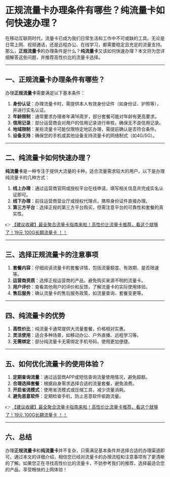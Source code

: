 # 正规流量卡办理条件有哪些？纯流量卡如何快速办理？

在移动互联网时代，流量卡已成为我们日常生活和工作中不可或缺的工具。无论是日常上网、视频通话，还是远程办公、在线学习，都需要稳定且充足的流量支持。那么，**正规流量卡**的办理条件是什么？**纯流量卡**又该如何快速办理？本文将为您详细解答这些问题，并推荐高性价比的流量卡选择。

---

## 一、正规流量卡办理条件有哪些？

办理**正规流量卡**需要满足以下基本条件：

1. **身份认证**：办理流量卡时，需提供本人有效身份证件（如身份证、护照等），并进行实名认证。
2. **年龄限制**：通常要求办理者年满16周岁，部分套餐可能对年龄有更高要求。
3. **信用记录**：部分运营商会对用户的信用记录进行审核，确保无不良信用记录。
4. **地域限制**：某些流量卡可能仅限特定地区办理，需提前确认是否符合条件。
5. **设备支持**：确保您的手机或其他设备支持流量卡的网络制式（如4G/5G）。

---

## 二、纯流量卡如何快速办理？

**纯流量卡**是一种专注于提供大流量的卡种，适合流量需求较大的用户。以下是办理纯流量卡的几种方式：

1. **线上办理**：通过运营商官网或授权平台在线申请，填写相关信息并完成实名认证即可。
2. **线下办理**：前往运营商营业厅或授权代理点，携带身份证件直接办理。
3. **第三方平台**：选择正规的第三方平台购买，但需注意平台的可靠性和套餐的真实性。

👉 [【建议收藏】最全聚合流量卡指南来啦！高性价比流量卡推荐，看这个就够了！19元 100G长期流量卡 ！！](https://bit.ly/Liuliangka)

---

## 三、选择正规流量卡的注意事项

1. **套餐内容**：仔细阅读流量卡的套餐详情，包括流量额度、有效期、是否限速等。
2. **运营商资质**：选择正规运营商的产品，避免购买来源不明的流量卡。
3. **用户评价**：查看其他用户的评价和反馈，了解流量卡的实际使用体验。
4. **售后服务**：确认流量卡的售后服务政策，如流量查询、套餐变更等。

---

## 四、纯流量卡的优势

1. **高性价比**：纯流量卡通常提供大流量套餐，价格相对实惠。
2. **灵活使用**：适合多种场景，如移动办公、户外直播、远程学习等。
3. **无需绑定**：部分纯流量卡无需绑定手机号码，使用更加便捷。

---

## 五、如何优化流量卡的使用体验？

1. **定期查询流量**：通过运营商APP或短信查询流量使用情况，避免超额。
2. **合理选择套餐**：根据自身需求选择合适的流量套餐，避免浪费。
3. **开启省流模式**：使用省流模式或压缩工具，减少流量消耗。
4. **避免恶意软件**：定期检查手机，防止恶意软件偷跑流量。

👉 [【建议收藏】最全聚合流量卡指南来啦！高性价比流量卡推荐，看这个就够了！19元 100G长期流量卡 ！！](https://bit.ly/Liuliangka)

---

## 六、总结

办理**正规流量卡**和**纯流量卡**并不复杂，只需满足基本条件并选择合适的办理渠道即可。通过本文的详细介绍，相信您已经对流量卡的办理流程和注意事项有了更清晰的了解。如果您正在寻找高性价比的流量卡，不妨参考我们的推荐，选择最适合您的产品，享受畅快的上网体验！